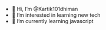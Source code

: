 - 👋 Hi, I’m @Kartik101dhiman
- 👀 I’m interested in learning new tech
- 🌱 I’m currently learning javascript

